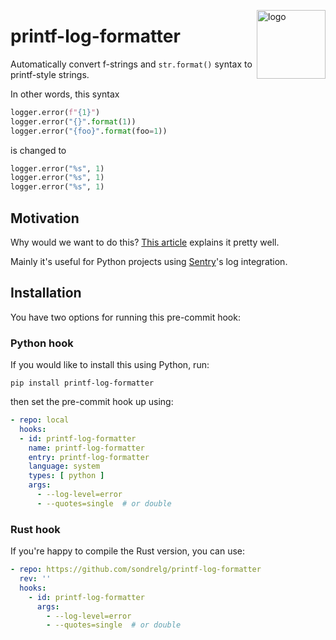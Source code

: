 <a href="https://github.com/sondrelg/printf-log-formatter"><img src="https://raw.githubusercontent.com/sondrelg/printf-log-formatter/main/logo.svg?token=GHSAT0AAAAAACAOR4AAQVLI3YMI4IZKDAYCZBS5KOA&sanitize=true" alt="logo" width="110" align="right"></a>

# printf-log-formatter

Automatically convert f-strings and `str.format()` syntax to printf-style strings.

In other words, this syntax

```python
logger.error(f"{1}")
logger.error("{}".format(1))
logger.error("{foo}".format(foo=1))
```

is changed to

```python
logger.error("%s", 1)
logger.error("%s", 1)
logger.error("%s", 1)
```


## Motivation

Why would we want to do this? [This article](https://blog.pilosus.org/posts/2020/01/24/python-f-strings-in-logging/) explains it pretty well.

Mainly it's useful for Python projects using [Sentry](https://sentry.io)'s log integration.

## Installation

You have two options for running this pre-commit hook:


### Python hook

If you would like to install this using Python, run:

```shell
pip install printf-log-formatter
```

then set the pre-commit hook up using:

```yaml
- repo: local
  hooks:
  - id: printf-log-formatter
    name: printf-log-formatter
    entry: printf-log-formatter
    language: system
    types: [ python ]
    args:
      - --log-level=error
      - --quotes=single  # or double
```


### Rust hook

If you're happy to compile the Rust version, you can use:

```yaml
- repo: https://github.com/sondrelg/printf-log-formatter
  rev: ''
  hooks:
    - id: printf-log-formatter
      args:
        - --log-level=error
        - --quotes=single  # or double
```
